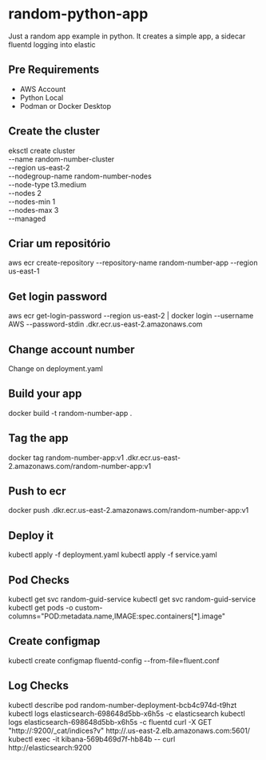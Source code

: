 # random-python-app
Just a random app example in python. It creates a simple app, a sidecar fluentd logging into elastic

## Pre Requirements
- AWS Account
- Python Local
- Podman or Docker Desktop

## Create the cluster
eksctl create cluster \
  --name random-number-cluster \
  --region us-east-2 \
  --nodegroup-name random-number-nodes \
  --node-type t3.medium \
  --nodes 2 \
  --nodes-min 1 \
  --nodes-max 3 \
  --managed

## Criar um repositório
aws ecr create-repository --repository-name random-number-app --region us-east-1

## Get login password 
aws ecr get-login-password --region us-east-2 | docker login --username AWS --password-stdin <account>.dkr.ecr.us-east-2.amazonaws.com

## Change account number
Change <account> on deployment.yaml

## Build your app
docker build -t random-number-app .

## Tag the app
docker tag random-number-app:v1 <account>.dkr.ecr.us-east-2.amazonaws.com/random-number-app:v1

## Push to ecr
docker push <account>.dkr.ecr.us-east-2.amazonaws.com/random-number-app:v1

## Deploy it
kubectl apply -f deployment.yaml
kubectl apply -f service.yaml

## Pod Checks
kubectl get svc random-guid-service
kubectl get svc random-guid-service
kubectl get pods -o custom-columns="POD:metadata.name,IMAGE:spec.containers[*].image"

## Create configmap
kubectl create configmap fluentd-config --from-file=fluent.conf

## Log Checks 
kubectl describe pod random-number-deployment-bcb4c974d-t9hzt
kubectl logs elasticsearch-698648d5bb-x6h5s -c elasticsearch
kubectl logs elasticsearch-698648d5bb-x6h5s -c fluentd
curl -X GET "http://<elastic-ip>:9200/_cat/indices?v"
http://<load-balance-ip>.us-east-2.elb.amazonaws.com:5601/
kubectl exec -it kibana-569b469d7f-hb84b -- curl http://elasticsearch:9200